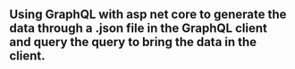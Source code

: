 ## Using GraphQL with asp net core to generate the data through a .json file in the GraphQL client and query the query to bring the data in the client.
